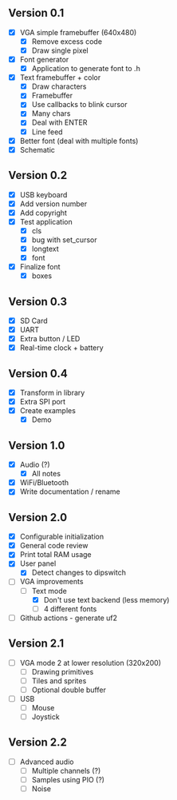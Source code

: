 ## Version 0.1

- [x] VGA simple framebuffer (640x480)
  - [x] Remove excess code
  - [x] Draw single pixel
- [x] Font generator
  - [x] Application to generate font to .h
- [x] Text framebuffer + color
  - [x] Draw characters
  - [x] Framebuffer
  - [x] Use callbacks to blink cursor
  - [x] Many chars
  - [x] Deal with ENTER
  - [x] Line feed
- [x] Better font (deal with multiple fonts)
- [x] Schematic

## Version 0.2

- [x] USB keyboard
- [x] Add version number
- [x] Add copyright
- [x] Test application
  - [x] cls
  - [x] bug with set_cursor
  - [x] longtext
  - [x] font
- [x] Finalize font
  - [x] boxes

## Version 0.3

- [x] SD Card
- [x] UART
- [x] Extra button / LED
- [x] Real-time clock + battery

## Version 0.4

- [x] Transform in library
- [x] Extra SPI port
- [x] Create examples
  - [x] Demo

## Version 1.0

- [x] Audio (?)
  - [x] All notes
- [x] WiFi/Bluetooth
- [x] Write documentation / rename

## Version 2.0

- [x] Configurable initialization
- [x] General code review
- [x] Print total RAM usage
- [x] User panel
  - [x] Detect changes to dipswitch
- [ ] VGA improvements
  - [ ] Text mode
    - [x] Don't use text backend (less memory)
    - [ ] 4 different fonts
- [ ] Github actions - generate uf2

## Version 2.1

- [ ] VGA mode 2 at lower resolution (320x200)
  - [ ] Drawing primitives
  - [ ] Tiles and sprites
  - [ ] Optional double buffer
- [ ] USB
  - [ ] Mouse
  - [ ] Joystick

## Version 2.2

- [ ] Advanced audio
  - [ ] Multiple channels (?)
  - [ ] Samples using PIO (?)
  - [ ] Noise
